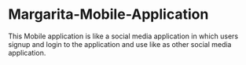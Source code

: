 # Margarita-Mobile-Application
This Mobile application is like a social media application in which users signup and login to the application and use like as other social media application. 
